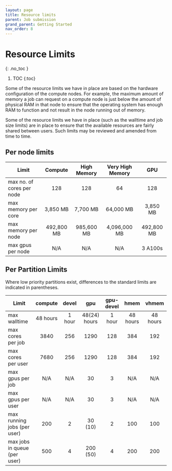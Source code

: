 ```yaml
---
layout: page
title: Resource limits
parent: Job submission
grand_parent: Getting Started
nav_order: 8
---
```


# Resource Limits
{: .no_toc }

1. TOC
{:toc}

Some of the resource limits we have in place are based on the hardware configuration of the compute nodes. For example, the maximum amount of memory a job can request on a compute node is just below the amount of physical RAM in that node to ensure that the operating system has enough RAM to function and not result in the node running out of memory.

Some of the resource limits we have in place (such as the walltime and job size limits) are in place to ensure that the available resources are fairly shared between users. Such limits may be reviewed and amended from time to time.

## Per node limits

| Limit | Compute | High Memory | Very High Memory | GPU |
|-------|:-------:|:-----------:|:----------------:|:---:|
| max no. of cores per node | 128 | 128 | 64| 128 |
| max memory per core | 3,850 MB | 7,700 MB | 64,000 MB | 3,850 MB |
| max memory per node | 492,800 MB | 985,600 MB | 4,096,000 MB | 492,800 MB |
| max gpus per node | N/A | N/A | N/A | 3 A100s |

## Per Partition Limits

Where low priority partitions exist, differences to the standard limits are indicated in parentheses. 

| Limit | compute | devel | gpu | gpu-devel | hmem | vhmem |
|-------|:-------:|:-----:|:---:|:---------:|:----:|:-----:|
| max walltime | 48 hours | 1 hour | 48(24) hours | 1 hour | 48 hours | 48 hours |
| max cores per job | 3840 | 256 | 1290 | 128 | 384 | 192 |
| max cores per user | 7680 | 256 | 1290 | 128 | 384 | 192 |
| max gpus per job | N/A | N/A | 30 | 3 | N/A | N/A |
| max gpus per user | N/A | N/A | 30 | 3 | N/A | N/A |
| max running jobs (per user) | 200  | 2 | 30 (10) | 2 | 100 | 100 |
| max jobs in queue (per user) | 500 | 4 | 200 (50) | 4 | 200 | 200 |

